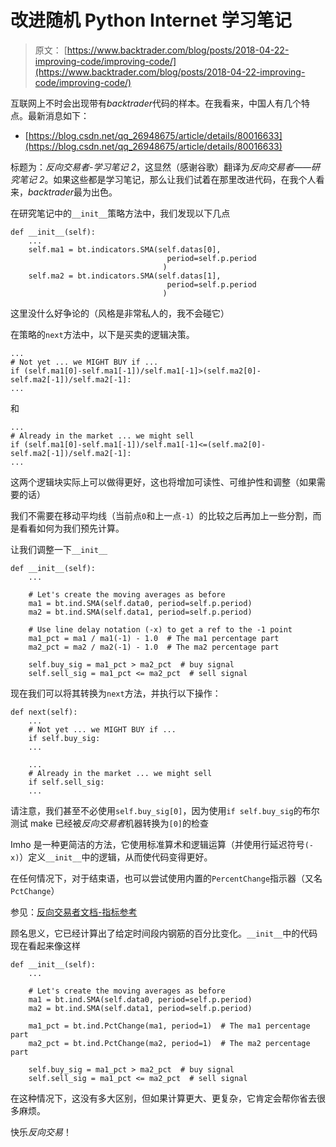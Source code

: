 # 改进随机 Python Internet 学习笔记

> 原文： [https://www.backtrader.com/blog/posts/2018-04-22-improving-code/improving-code/](https://www.backtrader.com/blog/posts/2018-04-22-improving-code/improving-code/)

互联网上不时会出现带有*backtrader*代码的样本。在我看来，中国人有几个特点。最新消息如下：

*   [https://blog.csdn.net/qq_26948675/article/details/80016633](https://blog.csdn.net/qq_26948675/article/details/80016633)

标题为：*反向交易者-学习笔记 2*，这显然（感谢谷歌）翻译为*反向交易者——研究笔记 2*。如果这些都是学习笔记，那么让我们试着在那里改进代码，在我个人看来，*backtrader*最为出色。

在研究笔记中的`__init__`策略方法中，我们发现以下几点

```
def __init__(self):
    ...
    self.ma1 = bt.indicators.SMA(self.datas[0],
                                   period=self.p.period
                                  )
    self.ma2 = bt.indicators.SMA(self.datas[1],
                                   period=self.p.period
                                  ) 
```

这里没什么好争论的（风格是非常私人的，我不会碰它）

在策略的`next`方法中，以下是买卖的逻辑决策。

```
...
# Not yet ... we MIGHT BUY if ...
if (self.ma1[0]-self.ma1[-1])/self.ma1[-1]>(self.ma2[0]-self.ma2[-1])/self.ma2[-1]:
... 
```

和

```
...
# Already in the market ... we might sell
if (self.ma1[0]-self.ma1[-1])/self.ma1[-1]<=(self.ma2[0]-self.ma2[-1])/self.ma2[-1]:
... 
```

这两个逻辑块实际上可以做得更好，这也将增加可读性、可维护性和调整（如果需要的话）

我们不需要在移动平均线（当前点`0`和上一点`-1`）的比较之后再加上一些分割，而是看看如何为我们预先计算。

让我们调整一下`__init__`

```
def __init__(self):
    ...

    # Let's create the moving averages as before
    ma1 = bt.ind.SMA(self.data0, period=self.p.period)
    ma2 = bt.ind.SMA(self.data1, period=self.p.period)

    # Use line delay notation (-x) to get a ref to the -1 point
    ma1_pct = ma1 / ma1(-1) - 1.0  # The ma1 percentage part
    ma2_pct = ma2 / ma2(-1) - 1.0  # The ma2 percentage part

    self.buy_sig = ma1_pct > ma2_pct  # buy signal
    self.sell_sig = ma1_pct <= ma2_pct  # sell signal 
```

现在我们可以将其转换为`next`方法，并执行以下操作：

```
def next(self):
    ...
    # Not yet ... we MIGHT BUY if ...
    if self.buy_sig:
    ...

    ...
    # Already in the market ... we might sell
    if self.sell_sig:
    ... 
```

请注意，我们甚至不必使用`self.buy_sig[0]`，因为使用`if self.buy_sig`的布尔测试 make 已经被*反向交易者*机器转换为`[0]`的检查

Imho 是一种更简洁的方法，它使用标准算术和逻辑运算（并使用行延迟符号`(-x)`）定义`__init__`中的逻辑，从而使代码变得更好。

在任何情况下，对于结束语，也可以尝试使用内置的`PercentChange`指示器（又名`PctChange`）

参见：[反向交易者文档-指标参考](https://www.backtrader.com/docu/indautoref.html)

顾名思义，它已经计算出了给定时间段内钢筋的百分比变化。`__init__`中的代码现在看起来像这样

```
def __init__(self):
    ...

    # Let's create the moving averages as before
    ma1 = bt.ind.SMA(self.data0, period=self.p.period)
    ma2 = bt.ind.SMA(self.data1, period=self.p.period)

    ma1_pct = bt.ind.PctChange(ma1, period=1)  # The ma1 percentage part
    ma2_pct = bt.ind.PctChange(ma2, period=1)  # The ma2 percentage part

    self.buy_sig = ma1_pct > ma2_pct  # buy signal
    self.sell_sig = ma1_pct <= ma2_pct  # sell signal 
```

在这种情况下，这没有多大区别，但如果计算更大、更复杂，它肯定会帮你省去很多麻烦。

快乐*反向交易*！